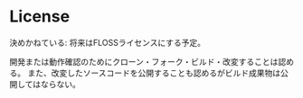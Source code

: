 # License
決めかねている: 将来はFLOSSライセンスにする予定。

開発または動作確認のためにクローン・フォーク・ビルド・改変することは認める。
また、改変したソースコードを公開することも認めるがビルド成果物は公開してはならない。
